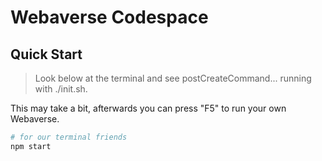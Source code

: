 # Webaverse Codespace
 

## Quick Start
> Look below at the terminal and see postCreateCommand... running with ./init.sh. 

This may take a bit, afterwards you can press "F5" to run your own Webaverse.


```sh
# for our terminal friends 
npm start
```

